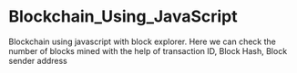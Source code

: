 # Blockchain_Using_JavaScript
Blockchain using javascript with block explorer. Here we can check the number of blocks mined with the help of transaction ID, Block Hash, Block sender address

